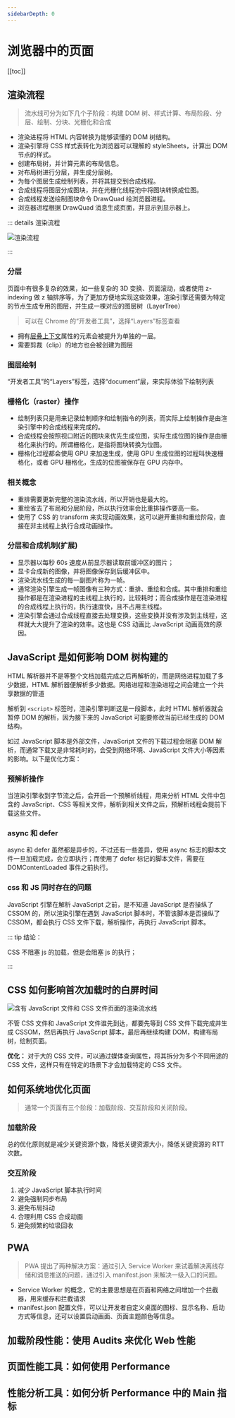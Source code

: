 ```yaml
---
sidebarDepth: 0
---
```


# 浏览器中的页面

[[toc]]

## 渲染流程

> 流水线可分为如下几个子阶段：构建 DOM 树、样式计算、布局阶段、分层、绘制、分块、光栅化和合成

- 渲染进程将 HTML 内容转换为能够读懂的 DOM 树结构。
- 渲染引擎将 CSS 样式表转化为浏览器可以理解的 styleSheets，计算出 DOM 节点的样式。
- 创建布局树，并计算元素的布局信息。
- 对布局树进行分层，并生成分层树。
- 为每个图层生成绘制列表，并将其提交到合成线程。
- 合成线程将图层分成图块，并在光栅化线程池中将图块转换成位图。
- 合成线程发送绘制图块命令 DrawQuad 给浏览器进程。
- 浏览器进程根据 DrawQuad 消息生成页面，并显示到显示器上。

::: details 渲染流程

![渲染流程](https://static001.geekbang.org/resource/image/97/37/975fcbf7f83cc20d216f3d68a85d0f37.png)

:::

### 分层

页面中有很多复杂的效果，如一些复杂的 3D 变换、页面滚动，或者使用 z-indexing 做 z 轴排序等，为了更加方便地实现这些效果，渲染引擎还需要为特定的节点生成专用的图层，并生成一棵对应的图层树（LayerTree）

> 可以在 Chrome 的“开发者工具”，选择“Layers”标签查看

- 拥有[层叠上下文](https://developer.mozilla.org/zh-CN/docs/Web/Guide/CSS/Understanding_z_index/The_stacking_context)属性的元素会被提升为单独的一层。
- 需要剪裁（clip）的地方也会被创建为图层

### 图层绘制

“开发者工具”的“Layers”标签，选择“document”层，来实际体验下绘制列表

### 栅格化（raster）操作

- 绘制列表只是用来记录绘制顺序和绘制指令的列表，而实际上绘制操作是由渲染引擎中的合成线程来完成的。
- 合成线程会按照视口附近的图块来优先生成位图，实际生成位图的操作是由栅格化来执行的。所谓栅格化，是指将图块转换为位图。
- 栅格化过程都会使用 GPU 来加速生成，使用 GPU 生成位图的过程叫快速栅格化，或者 GPU 栅格化，生成的位图被保存在 GPU 内存中。

### 相关概念

- 重排需要更新完整的渲染流水线，所以开销也是最大的。
- 重绘省去了布局和分层阶段，所以执行效率会比重排操作要高一些。
- 使用了 CSS 的 transform 来实现动画效果，这可以避开重排和重绘阶段，直接在非主线程上执行合成动画操作。

### 分层和合成机制(扩展)

- 显示器以每秒 60s 速度从前显示器读取前缓冲区的图片；
- 显卡合成新的图像，并将图像保存到后缓冲区中。
- 渲染流水线生成的每一副图片称为一帧。
- 通常渲染引擎生成一帧图像有三种方式：重排、重绘和合成。其中重排和重绘操作都是在渲染进程的主线程上执行的，比较耗时；而合成操作是在渲染进程的合成线程上执行的，执行速度快，且不占用主线程。
- 渲染引擎会通过合成线程直接去处理变换，这些变换并没有涉及到主线程，这样就大大提升了渲染的效率。这也是 CSS 动画比 JavaScript 动画高效的原因。

## JavaScript 是如何影响 DOM 树构建的

HTML 解析器并不是等整个文档加载完成之后再解析的，而是网络进程加载了多少数据，HTML 解析器便解析多少数据。网络进程和渲染进程之间会建立一个共享数据的管道

解析到 `<script>` 标签时，渲染引擎判断这是一段脚本，此时 HTML 解析器就会暂停 DOM 的解析，因为接下来的 JavaScript 可能要修改当前已经生成的 DOM 结构。

如过 JavaScript 脚本是外部文件，JavaScript 文件的下载过程会阻塞 DOM 解析，而通常下载又是非常耗时的，会受到网络环境、JavaScript 文件大小等因素的影响。以下是优化方案：

### 预解析操作

当渲染引擎收到字节流之后，会开启一个预解析线程，用来分析 HTML 文件中包含的 JavaScript、CSS 等相关文件，解析到相关文件之后，预解析线程会提前下载这些文件。

### async 和 defer

async 和 defer 虽然都是异步的，不过还有一些差异，使用 async 标志的脚本文件一旦加载完成，会立即执行；而使用了 defer 标记的脚本文件，需要在 DOMContentLoaded 事件之前执行。

### css 和 JS 同时存在的问题

JavaScript 引擎在解析 JavaScript 之前，是不知道 JavaScript 是否操纵了 CSSOM 的，所以渲染引擎在遇到 JavaScript 脚本时，不管该脚本是否操纵了 CSSOM，都会执行 CSS 文件下载，解析操作，再执行 JavaScript 脚本。

::: tip 结论：

CSS 不阻塞 js 的加载，但是会阻塞 js 的执行；

:::

## CSS 如何影响首次加载时的白屏时间

![含有 JavaScript 文件和 CSS 文件页面的渲染流水线](https://static001.geekbang.org/resource/image/76/1f/7641c75a80133e747aa2faae8f4c8d1f.png)

不管 CSS 文件和 JavaScript 文件谁先到达，都要先等到 CSS 文件下载完成并生成 CSSOM，然后再执行 JavaScript 脚本，最后再继续构建 DOM，构建布局树，绘制页面。

**优化：** 对于大的 CSS 文件，可以通过媒体查询属性，将其拆分为多个不同用途的 CSS 文件，这样只有在特定的场景下才会加载特定的 CSS 文件。

## 如何系统地优化页面

> 通常一个页面有三个阶段：加载阶段、交互阶段和关闭阶段。

### 加载阶段

总的优化原则就是减少关键资源个数，降低关键资源大小，降低关键资源的 RTT 次数。

### 交互阶段

1. 减少 JavaScript 脚本执行时间
2. 避免强制同步布局
3. 避免布局抖动
4. 合理利用 CSS 合成动画
5. 避免频繁的垃圾回收

## PWA

> PWA 提出了两种解决方案：通过引入 Service Worker 来试着解决离线存储和消息推送的问题，通过引入 manifest.json 来解决一级入口的问题。

- Service Worker 的概念，它的主要思想是在页面和网络之间增加一个拦截器，用来缓存和拦截请求
- manifest.json 配置文件，可以让开发者自定义桌面的图标、显示名称、启动方式等信息，还可以设置启动画面、页面主题颜色等信息。

## 加载阶段性能：使用 Audits 来优化 Web 性能

## 页面性能工具：如何使用 Performance

## 性能分析工具：如何分析 Performance 中的 Main 指标
